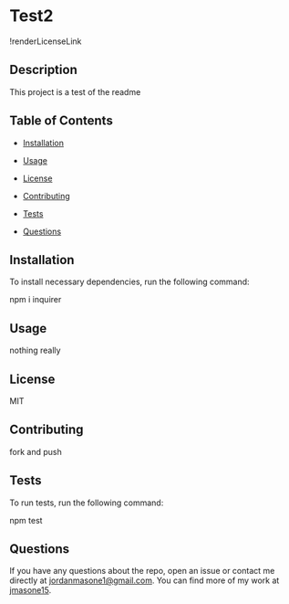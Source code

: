 # Test2
  !renderLicenseLink
  
  ## Description

  This project is a test of the readme

  ## Table of Contents

  * [Installation](#installation)
  
  * [Usage](#usage)
  
  * [License](#license)

  * [Contributing](#installation)

  * [Tests](#tests)

  * [Questions](#questions)

  ## Installation

  To install necessary dependencies, run the following command:

  npm i inquirer

  ## Usage

  nothing really

  ## License

  MIT

  ## Contributing

  fork and push

  ## Tests

  To run tests, run the following command:

  npm test

  ## Questions

  If you have any questions about the repo, open an issue or contact me directly at jordanmasone1@gmail.com. You can find more of my work at [jmasone15](https://github.com/jmasone15).
  

